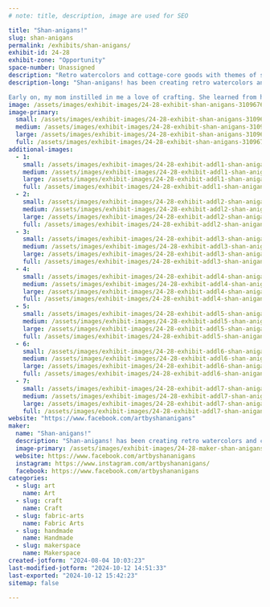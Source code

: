```yaml
---
# note: title, description, image are used for SEO

title: "Shan-anigans!"
slug: shan-anigans
permalink: /exhibits/shan-anigans/
exhibit-id: 24-28
exhibit-zone: "Opportunity"
space-number: Unassigned
description: "Retro watercolors and cottage-core goods with themes of spookiness, tarot, tattoos, and equity."
description-long: "Shan-anigans! has been creating retro watercolors and cottage-core home goods since 2014. Female and LGBTQ+ owned, this Orlando local likes to paint, sew, and cross-stitch all things spooky, tarot, tattoo, and equity-related. She takes custom requests and will be painting at the Shan-anigans! table all weekend long. 

Early on, my mom instilled in me a love of crafting. She learned from her mother, so I guess you could say I'm continuing a family tradition! Each item I make as if it were for one of my friends or family members. I love playing with colors and patterns so whether you're looking for a painting for your office, or a quilt for your bedroom, Shan has you covered! Made with love and an eye for detail, all items are created as if it were for one of Shan's own friends or family members."
image: /assets/images/exhibit-images/24-28-exhibit-shan-anigans-310967630-500173438789831-7089347824073400469-n-large.jpg
image-primary: 
  small: /assets/images/exhibit-images/24-28-exhibit-shan-anigans-310967630-500173438789831-7089347824073400469-n-small.jpg
  medium: /assets/images/exhibit-images/24-28-exhibit-shan-anigans-310967630-500173438789831-7089347824073400469-n-medium.jpg
  large: /assets/images/exhibit-images/24-28-exhibit-shan-anigans-310967630-500173438789831-7089347824073400469-n-large.jpg
  full: /assets/images/exhibit-images/24-28-exhibit-shan-anigans-310967630-500173438789831-7089347824073400469-n-full.jpg
additional-images: 
  - 1:
    small: /assets/images/exhibit-images/24-28-exhibit-addl1-shan-anigans-131466934-3885328348166512-2218328491609020984-n-small.jpg
    medium: /assets/images/exhibit-images/24-28-exhibit-addl1-shan-anigans-131466934-3885328348166512-2218328491609020984-n-medium.jpg
    large: /assets/images/exhibit-images/24-28-exhibit-addl1-shan-anigans-131466934-3885328348166512-2218328491609020984-n-large.jpg
    full: /assets/images/exhibit-images/24-28-exhibit-addl1-shan-anigans-131466934-3885328348166512-2218328491609020984-n-full.jpg
  - 2:
    small: /assets/images/exhibit-images/24-28-exhibit-addl2-shan-anigans-311994342-508744931266015-50517603154547431-n-small.jpg
    medium: /assets/images/exhibit-images/24-28-exhibit-addl2-shan-anigans-311994342-508744931266015-50517603154547431-n-medium.jpg
    large: /assets/images/exhibit-images/24-28-exhibit-addl2-shan-anigans-311994342-508744931266015-50517603154547431-n-large.jpg
    full: /assets/images/exhibit-images/24-28-exhibit-addl2-shan-anigans-311994342-508744931266015-50517603154547431-n-full.jpg
  - 3:
    small: /assets/images/exhibit-images/24-28-exhibit-addl3-shan-anigans-314711428-526477816159393-1765091698888413378-n-small.jpg
    medium: /assets/images/exhibit-images/24-28-exhibit-addl3-shan-anigans-314711428-526477816159393-1765091698888413378-n-medium.jpg
    large: /assets/images/exhibit-images/24-28-exhibit-addl3-shan-anigans-314711428-526477816159393-1765091698888413378-n-large.jpg
    full: /assets/images/exhibit-images/24-28-exhibit-addl3-shan-anigans-314711428-526477816159393-1765091698888413378-n-full.jpg
  - 4:
    small: /assets/images/exhibit-images/24-28-exhibit-addl4-shan-anigans-378313958-736493805157792-7484345100297159969-n-small.jpg
    medium: /assets/images/exhibit-images/24-28-exhibit-addl4-shan-anigans-378313958-736493805157792-7484345100297159969-n-medium.jpg
    large: /assets/images/exhibit-images/24-28-exhibit-addl4-shan-anigans-378313958-736493805157792-7484345100297159969-n-large.jpg
    full: /assets/images/exhibit-images/24-28-exhibit-addl4-shan-anigans-378313958-736493805157792-7484345100297159969-n-full.jpg
  - 5:
    small: /assets/images/exhibit-images/24-28-exhibit-addl5-shan-anigans-397384278-770124628461376-1250033687409922662-n-small.jpg
    medium: /assets/images/exhibit-images/24-28-exhibit-addl5-shan-anigans-397384278-770124628461376-1250033687409922662-n-medium.jpg
    large: /assets/images/exhibit-images/24-28-exhibit-addl5-shan-anigans-397384278-770124628461376-1250033687409922662-n-large.jpg
    full: /assets/images/exhibit-images/24-28-exhibit-addl5-shan-anigans-397384278-770124628461376-1250033687409922662-n-full.jpg
  - 6:
    small: /assets/images/exhibit-images/24-28-exhibit-addl6-shan-anigans-399413969-770124708461368-6225923256528634579-n-small.jpg
    medium: /assets/images/exhibit-images/24-28-exhibit-addl6-shan-anigans-399413969-770124708461368-6225923256528634579-n-medium.jpg
    large: /assets/images/exhibit-images/24-28-exhibit-addl6-shan-anigans-399413969-770124708461368-6225923256528634579-n-large.jpg
    full: /assets/images/exhibit-images/24-28-exhibit-addl6-shan-anigans-399413969-770124708461368-6225923256528634579-n-full.jpg
  - 7:
    small: /assets/images/exhibit-images/24-28-exhibit-addl7-shan-anigans-450313309-927089726098198-5146341575319961013-n-small.jpg
    medium: /assets/images/exhibit-images/24-28-exhibit-addl7-shan-anigans-450313309-927089726098198-5146341575319961013-n-medium.jpg
    large: /assets/images/exhibit-images/24-28-exhibit-addl7-shan-anigans-450313309-927089726098198-5146341575319961013-n-large.jpg
    full: /assets/images/exhibit-images/24-28-exhibit-addl7-shan-anigans-450313309-927089726098198-5146341575319961013-n-full.jpg
website: "https://www.facebook.com/artbyshananigans"
maker: 
  name: "Shan-anigans!"
  description: "Shan-anigans! has been creating retro watercolors and cottage-core home goods since 2014. Female and LGBTQ+ owned, this Orlando local likes to paint, sew, and cross-stitch all things spooky, tarot, tattoo, and equity-related. Made with love and an eye for detail, all items are created as if it were for one of Shan's own friends or family members."
  image-primary: /assets/images/exhibit-images/24-28-maker-shan-anigans-shan-anigans-logo-medium.png
  website: https://www.facebook.com/artbyshananigans
  instagram: https://www.instagram.com/artbyshananigans/
  facebook: https://www.facebook.com/artbyshananigans
categories: 
  - slug: art
    name: Art
  - slug: craft
    name: Craft
  - slug: fabric-arts
    name: Fabric Arts
  - slug: handmade
    name: Handmade
  - slug: makerspace
    name: Makerspace
created-jotform: "2024-08-04 10:03:23"
last-modified-jotform: "2024-10-12 14:51:33"
last-exported: "2024-10-12 15:42:23"
sitemap: false

---
```

